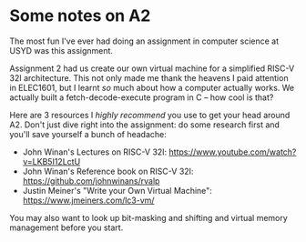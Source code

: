 # Some notes on A2

The most fun I've ever had doing an assignment in computer science at USYD was this assignment.

Assignment 2 had us create our own virtual machine for a simplified RISC-V 32I architecture. This not only made me thank the heavens I paid attention in ELEC1601, but I learnt *so* much about how a computer actually works. We actually built a fetch-decode-execute program in C – how cool is that?

Here are 3 resources I *highly recommend* you use to get your head around A2. Don't just dive right into the assignment: do some research first and you'll save yourself a bunch of headache:

- John Winan's Lectures on RISC-V 32I: https://www.youtube.com/watch?v=LKB5I12LctU
- John Winan's Reference book on RISC-V 32I: https://github.com/johnwinans/rvalp 
- Justin Meiner's "Write your Own Virtual Machine": https://www.jmeiners.com/lc3-vm/ 

You may also want to look up bit-masking and shifting and virtual memory management before you start.